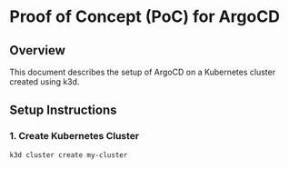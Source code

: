 # Proof of Concept (PoC) for ArgoCD

## Overview

This document describes the setup of ArgoCD on a Kubernetes cluster created using k3d.

## Setup Instructions

### 1. Create Kubernetes Cluster

```bash
k3d cluster create my-cluster